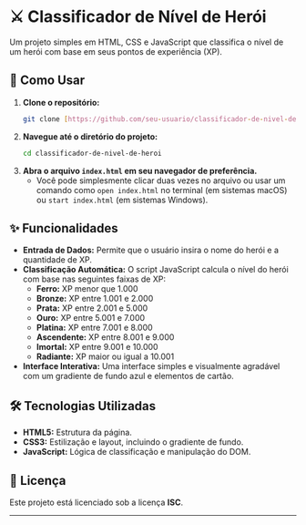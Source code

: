 # ⚔️ Classificador de Nível de Herói

Um projeto simples em HTML, CSS e JavaScript que classifica o nível de um herói com base em seus pontos de experiência (XP).

## 🚀 Como Usar

1.  **Clone o repositório:**
    ```bash
    git clone [https://github.com/seu-usuario/classificador-de-nivel-de-heroi.git](https://github.com/seu-usuario/classificador-de-nivel-de-heroi.git)
    ```
2.  **Navegue até o diretório do projeto:**
    ```bash
    cd classificador-de-nivel-de-heroi
    ```
3.  **Abra o arquivo `index.html` em seu navegador de preferência.**
    * Você pode simplesmente clicar duas vezes no arquivo ou usar um comando como `open index.html` no terminal (em sistemas macOS) ou `start index.html` (em sistemas Windows).

## ✨ Funcionalidades

* **Entrada de Dados:** Permite que o usuário insira o nome do herói e a quantidade de XP.
* **Classificação Automática:** O script JavaScript calcula o nível do herói com base nas seguintes faixas de XP:
    * **Ferro:** XP menor que 1.000
    * **Bronze:** XP entre 1.001 e 2.000
    * **Prata:** XP entre 2.001 e 5.000
    * **Ouro:** XP entre 5.001 e 7.000
    * **Platina:** XP entre 7.001 e 8.000
    * **Ascendente:** XP entre 8.001 e 9.000
    * **Imortal:** XP entre 9.001 e 10.000
    * **Radiante:** XP maior ou igual a 10.001
* **Interface Interativa:** Uma interface simples e visualmente agradável com um gradiente de fundo azul e elementos de cartão.

## 🛠️ Tecnologias Utilizadas

* **HTML5:** Estrutura da página.
* **CSS3:** Estilização e layout, incluindo o gradiente de fundo.
* **JavaScript:** Lógica de classificação e manipulação do DOM.

## 📝 Licença

Este projeto está licenciado sob a licença **ISC**.

---